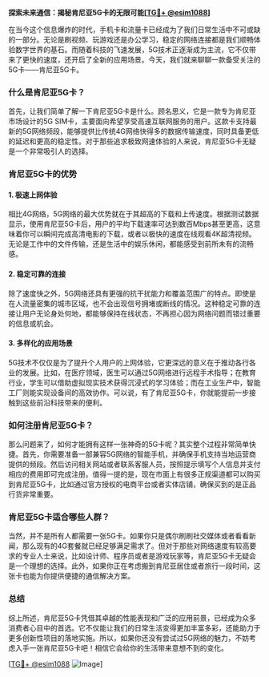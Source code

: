 **探索未来通信：揭秘肯尼亚5G卡的无限可能[[TG💪+ @esim1088](https://t.me/s/esim1088)]**

在当今这个信息爆炸的时代，手机卡和流量卡已经成为了我们日常生活中不可或缺的一部分。无论是刷视频、玩游戏还是办公学习，稳定的网络连接都是我们顺畅体验数字世界的基石。而随着科技的飞速发展，5G技术正逐渐成为主流，它不仅带来了更快的速度，还开启了全新的应用场景。今天，我们就来聊聊一款备受关注的5G卡——肯尼亚5G卡。

### 什么是肯尼亚5G卡？

首先，让我们简单了解一下肯尼亚5G卡是什么。顾名思义，它是一款专为肯尼亚市场设计的5G SIM卡，主要面向希望享受高速互联网服务的用户。这款卡支持最新的5G网络频段，能够提供比传统4G网络快得多的数据传输速度，同时具备更低的延迟和更高的稳定性。对于那些追求极致网速体验的人来说，肯尼亚5G卡无疑是一个非常吸引人的选择。

### 肯尼亚5G卡的优势

#### 1. 极速上网体验
相比4G网络，5G网络的最大优势就在于其超高的下载和上传速度。根据测试数据显示，使用肯尼亚5G卡后，用户的平均下载速率可达到数百Mbps甚至更高，这意味着你可以瞬间完成高清电影的下载，或者以极快的速度在线观看4K超清视频。无论是工作中的文件传输，还是生活中的娱乐休闲，都能感受到前所未有的流畅感。

#### 2. 稳定可靠的连接
除了速度快之外，5G网络还具有更强的抗干扰能力和覆盖范围广的特点。即使是在人流量密集的城市区域，也不会出现信号拥堵或断线的情况。这种稳定可靠的连接让用户无论身处何地，都能够保持在线状态，不再担心因为网络问题而错过重要的信息或机会。

#### 3. 多样化的应用场景
5G技术不仅仅是为了提升个人用户的上网体验，它更深远的意义在于推动各行各业的发展。比如，在医疗领域，医生可以通过5G网络进行远程手术指导；在教育行业，学生可以借助虚拟现实技术获得沉浸式的学习体验；而在工业生产中，智能工厂则能实现设备间的高效协作。可以说，有了肯尼亚5G卡，你就能提前一步接触到这些前沿科技带来的便利。

### 如何注册肯尼亚5G卡？

那么问题来了，如何才能拥有这样一张神奇的5G卡呢？其实整个过程非常简单快捷。首先，你需要准备一部兼容5G网络的智能手机，并确保手机支持当地运营商提供的频段。然后访问相关网站或者联系客服人员，按照提示填写个人信息并支付相应的费用即可完成注册。值得一提的是，现在市面上有很多正规渠道都可以购买到肯尼亚5G卡，比如通过官方授权的电商平台或者实体店铺，确保买到的是正品行货非常重要。

### 肯尼亚5G卡适合哪些人群？

当然，并不是所有人都需要一张5G卡。如果你只是偶尔刷刷社交媒体或者看看新闻，那么现有的4G套餐就已经足够满足需求了。但对于那些对网络速度有较高要求的专业人士来说，比如设计师、程序员或者是游戏玩家等，肯尼亚5G卡无疑会是一个理想的选择。此外，如果你正在考虑搬到肯尼亚居住或者旅行一段时间，这张卡也能为你提供便捷的通信解决方案。

### 总结

综上所述，肯尼亚5G卡凭借其卓越的性能表现和广泛的应用前景，已经成为众多消费者心目中的首选。它不仅能让我们的日常生活变得更加丰富多彩，还能助力于更多创新性项目的落地实施。所以，如果你还没有尝试过5G网络的魅力，不妨考虑入手一张肯尼亚5G卡吧！相信它会给你的生活带来意想不到的变化。

[[TG💪+ @esim1088](https://t.me/s/esim1088) ![Image](https://i.postimg.cc/4NQfJmqS/Snipaste-2025-05-13-00-14-12.png)]
